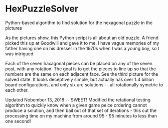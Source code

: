 # HexPuzzleSolver
Python-based algorithm to find solution for the hexagonal puzzle in the pictures

As the pictures show, this Python script is all about an old puzzle.  A friend picked this up at Goodwill and gave it to me.  I have vague memories of my father having one on his dresser in the 1970s when I was a young boy, so I was intrigued.

Each of the seven haxagonal pieces can be placed on any of the seven post, with any rotation.  The goal is to get the pieces to line up so that the numbers are the same on each adjacent face.  See the third picture for the solved state.  It looks deceptively simple, but actually has over 1.4 billion board configurations, and only six are solutions -- all rotationally symetric to each other.

Updated Nobember 13, 2018 -- SWEET!
Modified the retational testing algorithm to quickly know when a given game peice ordering cannot produce a solution, and then bail out of that set of iterations - this cut the processing time on my machine from around 95 - 95 minutes to less than one second!
